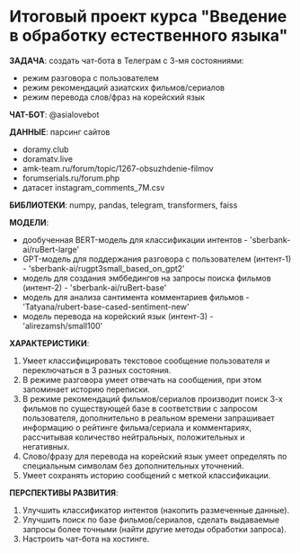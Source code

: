 # Итоговый проект курса "Введение в обработку естественного языка"

**ЗАДАЧА**: создать чат-бота в Телеграм с 3-мя состояниями: 
  + режим разговора с пользователем
  + режим рекомендаций азиатских фильмов/сериалов
  + режим перевода слов/фраз на корейский язык

**ЧАТ-БОТ**: @asialovebot

**ДАННЫЕ**: парсинг сайтов
   + doramy.club
   + doramatv.live
   + amk-team.ru/forum/topic/1267-obsuzhdenie-filmov
   + forumserials.ru/forum.php
   + датасет instagram_comments_7M.csv

**БИБЛИОТЕКИ**: numpy, pandas, telegram, transformers, faiss

**МОДЕЛИ**: 
  + дообученная BERT-модель для классификации интентов - 'sberbank-ai/ruBert-large'
  + GPT-модель для поддержания разговора с пользователем (интент-1) - 'sberbank-ai/rugpt3small_based_on_gpt2'
  + модель для создания эмббедингов на запросы поиска фильмов (интент-2) - 'sberbank-ai/ruBert-base'
  + модель для анализа сантимента комментариев фильмов - 'Tatyana/rubert-base-cased-sentiment-new'
  + модель перевода на корейский язык (интент-3) - 'alirezamsh/small100'

**ХАРАКТЕРИСТИКИ**:
  1. Умеет классифицировать текстовое сообщение пользователя и переключаться в 3 разных состояния.
  2. В режиме разговора умеет отвечать на сообщения, при этом запоминает историю переписки.
  3. В режиме рекомендаций фильмов/сериалов производит поиск 3-х фильмов по существующей базе в соответствии с запросом пользователя, дополнительно в реальном времени запрашивает информацию о рейтинге фильма/сериала и комментариях, рассчитывая количество нейтральных, положительных и негативных.
  4. Слово/фразу для перевода на корейский язык умеет определять по специальным символам без дополнительных уточнений.
  5. Умеет сохранять историю сообщений с меткой классификации.
  
  **ПЕРСПЕКТИВЫ РАЗВИТИЯ**:
  1. Улучшить классификатор интентов (накопить размеченные данные).
  2. Улучшить поиск по базе фильмов/сериалов, сделать выдаваемые запросы более точными (найти другие методы обработки запроса).
  3. Настроить чат-бота на хостинге.
